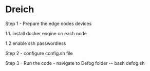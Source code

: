 # Dreich

Step 1 - Prepare the edge nodes devices

1.1. install docker engine on each node

1.2 enable ssh passwordless

Step 2 - configure config.sh file

Step 3 - Run the code - navigate to Defog folder -- bash defog.sh